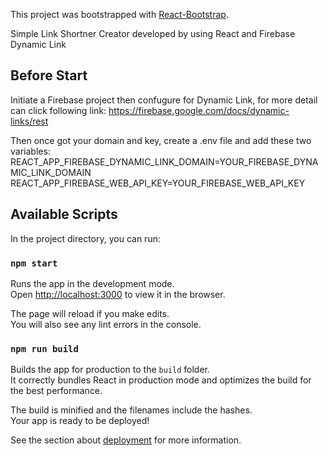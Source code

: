 This project was bootstrapped with [React-Bootstrap](https://github.com/react-bootstrap/react-bootstrap).

Simple Link Shortner Creator developed by using React and Firebase Dynamic Link

## Before Start
Initiate a Firebase project then confugure for Dynamic Link, for more detail can click following link:
https://firebase.google.com/docs/dynamic-links/rest

Then once got your domain and key, create a .env file and add these two variables:
REACT_APP_FIREBASE_DYNAMIC_LINK_DOMAIN=YOUR_FIREBASE_DYNAMIC_LINK_DOMAIN
REACT_APP_FIREBASE_WEB_API_KEY=YOUR_FIREBASE_WEB_API_KEY

## Available Scripts

In the project directory, you can run:

### `npm start`

Runs the app in the development mode.<br />
Open [http://localhost:3000](http://localhost:3000) to view it in the browser.

The page will reload if you make edits.<br />
You will also see any lint errors in the console.

### `npm run build`

Builds the app for production to the `build` folder.<br />
It correctly bundles React in production mode and optimizes the build for the best performance.

The build is minified and the filenames include the hashes.<br />
Your app is ready to be deployed!

See the section about [deployment](https://facebook.github.io/create-react-app/docs/deployment) for more information.

